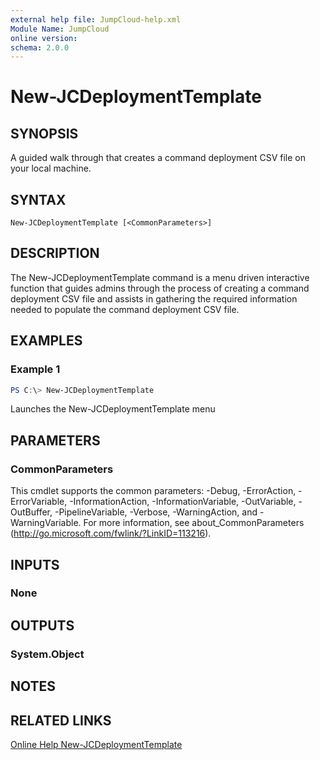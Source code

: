 ```yaml
---
external help file: JumpCloud-help.xml
Module Name: JumpCloud
online version:
schema: 2.0.0
---
```


# New-JCDeploymentTemplate

## SYNOPSIS

A guided walk through that creates a command deployment CSV file on your local machine.

## SYNTAX

```
New-JCDeploymentTemplate [<CommonParameters>]
```

## DESCRIPTION

The New-JCDeploymentTemplate command is a menu driven interactive function that guides admins through the process of creating a command deployment CSV file and assists in gathering the required information needed to populate the command deployment CSV file.

## EXAMPLES

### Example 1
```powershell
PS C:\> New-JCDeploymentTemplate
```

Launches the New-JCDeploymentTemplate menu

## PARAMETERS

### CommonParameters
This cmdlet supports the common parameters: -Debug, -ErrorAction, -ErrorVariable, -InformationAction, -InformationVariable, -OutVariable, -OutBuffer, -PipelineVariable, -Verbose, -WarningAction, and -WarningVariable. For more information, see about_CommonParameters (http://go.microsoft.com/fwlink/?LinkID=113216).

## INPUTS

### None

## OUTPUTS

### System.Object

## NOTES

## RELATED LINKS
[Online Help New-JCDeploymentTemplate](https://github.com/TheJumpCloud/support/wiki/New-JCDeploymentTemplate)